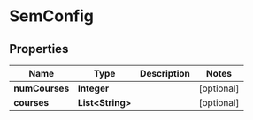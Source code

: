 

# SemConfig


## Properties

| Name | Type | Description | Notes |
|------------ | ------------- | ------------- | -------------|
|**numCourses** | **Integer** |  |  [optional] |
|**courses** | **List&lt;String&gt;** |  |  [optional] |



